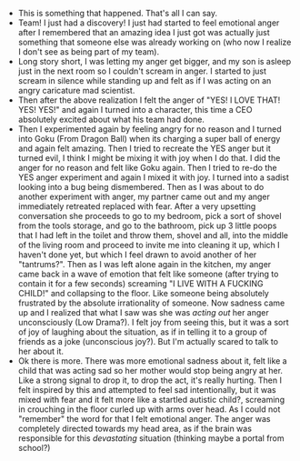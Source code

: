 - This is something that happened. That's all I can say.
- Team! I just had a discovery! I just had started to feel emotional anger after I remembered that an amazing idea I just got was actually just something that someone else was already working on (who now I realize I don't see as being part of my team).
- Long story short, I was letting my anger get bigger, and my son is asleep just in the next room so I couldn't scream in anger. I started to just scream in silence while standing up and felt as if I was acting on an angry caricature mad scientist.
- Then after the above realization I felt the anger of "YES! I LOVE THAT! YES! YES!" and again I turned into a character, this time a CEO absolutely excited about what his team had done.
- Then I experimented again by feeling angry for no reason and I turned into Goku (From Dragon Ball) when its charging a super ball of energy and again felt amazing.
  Then I tried to recreate the YES anger but it turned evil, I think I might be mixing it with joy when I do that.
  I did the anger for no reason and felt like Goku again. 
  Then I tried to re-do the YES anger experiment and again I mixed it with joy. I turned into a sadist looking into a bug being dismembered. 
  Then as I was about to do another experiment with anger, my partner came out and my anger immediately retreated replaced with fear.
  After a very upsetting conversation she proceeds to go to my bedroom, pick a sort of shovel from the tools storage, and go to the bathroom,  pick up 3 little poops that I had left in the toilet and throw them, shovel and all, into the middle of the living room and proceed to invite me into cleaning it up, which I haven't done yet, but which I feel drawn to avoid another of her "tantrums?".
  Then as I was left alone again in the kitchen, my anger came back in a wave of emotion that felt like someone (after trying to contain it for a few seconds) screaming "I LIVE WITH A FUCKING CHILD!" and collapsing to the floor. Like someone being absolutely frustrated by the absolute irrationality of someone.
  Now sadness came up and I realized that what I saw was she was _acting out_ her anger unconsciously (Low Drama?).
  I felt joy from seeing this, but it was a sort of joy of laughing about the situation, as if in telling it to a group of friends as a joke (unconscious joy?). But I'm actually scared to talk to her about it.
- Ok there is more. There was more emotional sadness about it, felt like a child that was acting sad so her mother would stop being angry at her. Like a strong signal to drop it, to drop the act, it's really hurting.
  Then I felt inspired by this and attempted to feel sad intentionally, but it was mixed with fear and it felt more like a startled <fill word> autistic child?, screaming in crouching in the floor curled up with arms over head.
  As I could not "remember" the word for that I felt emotional anger. The anger was completely directed towards my head area, as if the brain was responsible for this _devastating_ situation (thinking maybe a portal from school?)